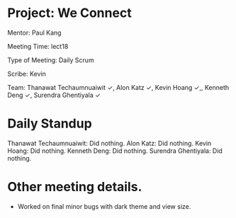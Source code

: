 # Project: We Connect
Mentor: Paul Kang

Meeting Time: lect18

Type of Meeting: Daily Scrum

Scribe: Kevin

Team: Thanawat Techaumnuaiwit ✓, Alon Katz ✓, Kevin Hoang ✓,, Kenneth Deng ✓, Surendra Ghentiyala ✓

# Daily Standup
Thanawat Techaumnuaiwit: Did nothing.
Alon Katz: Did nothing.
Kevin Hoang: Did nothing.
Kenneth Deng: Did nothing.
Surendra Ghentiyala: Did nothing.

# Other meeting details.
- Worked on final minor bugs with dark theme and view size. 